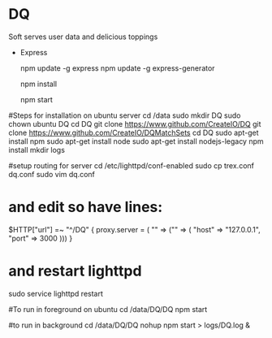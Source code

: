 # DQ
Soft serves user data and delicious toppings

   *  Express
 
        npm update -g express
        npm update -g express-generator

        npm install


        npm start

#Steps for installation on ubuntu server
cd /data
sudo mkdir DQ
sudo chown ubuntu DQ
cd DQ
git clone https://www.github.com/CreateIO/DQ
git clone https://www.github.com/CreateIO/DQMatchSets
cd DQ
sudo apt-get install npm
sudo apt-get install node
sudo apt-get install nodejs-legacy
npm install
mkdir logs

#setup routing for server
cd /etc/lighttpd/conf-enabled
sudo cp trex.conf dq.conf
sudo vim dq.conf
# and edit so have lines:
$HTTP["url"] =~ "^/DQ" {
  proxy.server  = ( "" => ("" => ( "host" => "127.0.0.1", "port" => 3000 )))
}
# and restart lighttpd
sudo service lighttpd restart

#To run in foreground on ubuntu
cd /data/DQ/DQ
npm start

#to run in background
cd /data/DQ/DQ
nohup npm start > logs/DQ.log &